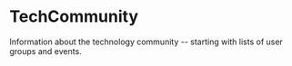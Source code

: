 # TechCommunity
Information about the technology community -- starting with lists of user groups and events.
